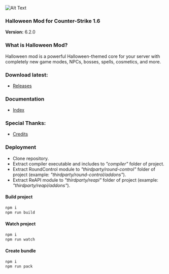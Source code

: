 ![Alt Text](./images/demo.gif)
### Halloween Mod for Counter-Strike 1.6
__Version:__ 6.2.0

### What is Halloween Mod?
Halloween mod is a powerful Halloween-themed core for your server with completely new game modes, NPCs, bosses, spells, cosmetics, and more.

### Download latest:
- [Releases](./releases)

### Documentation
- [Index](./doc/pages/index.md)

### Special Thanks:
- [Credits](./CREDITS.md)

### Deployment
- Clone repository.
- Extract compiler executable and includes to _"compiler"_ folder of project.
- Extract RoundControl module to _"thirdparty/round-control"_ folder of project (example: _"thirdparty/round-control/addons"_).
- Extract ReAPI module to _"thirdparty/reapi"_ folder of project (example: _"thirdparty/reapi/addons"_).

#### Build project

```bash
npm i
npm run build
```

#### Watch project

```bash
npm i
npm run watch
```

#### Create bundle

```bash
npm i
npm run pack
```
